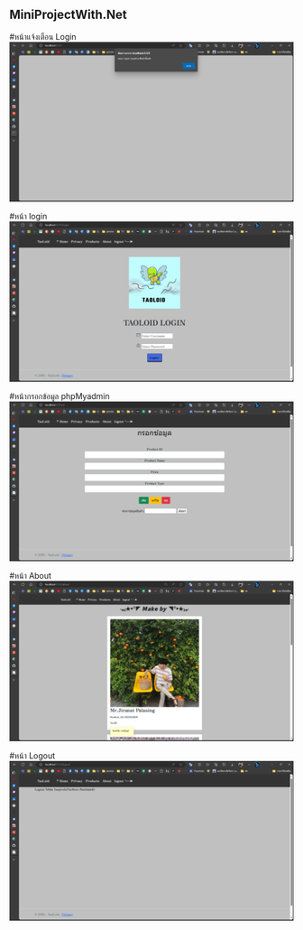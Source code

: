 ## MiniProjectWith.Net

#หน้าแจ้งเตือน Login
![1](https://github.com/dumrussiri/MiniProjectWith.Net/blob/main/Screenshot%20(5).png?raw=true "login")

#หน้า login
![รูป 2](https://github.com/dumrussiri/MiniProjectWith.Net/blob/main/Screenshot%20(6).png?raw=true "login" )

#หน้ากรอกข้อมูล phpMyadmin
![2](https://github.com/dumrussiri/MiniProjectWith.Net/blob/main/Screenshot%20(7).png?raw=true)

#หน้า About
![3](https://github.com/dumrussiri/MiniProjectWith.Net/blob/main/Screenshot%20(8).png?raw=true)

#หน้า Logout
![4](https://github.com/dumrussiri/MiniProjectWith.Net/blob/main/Screenshot%20(9).png?raw=true)
